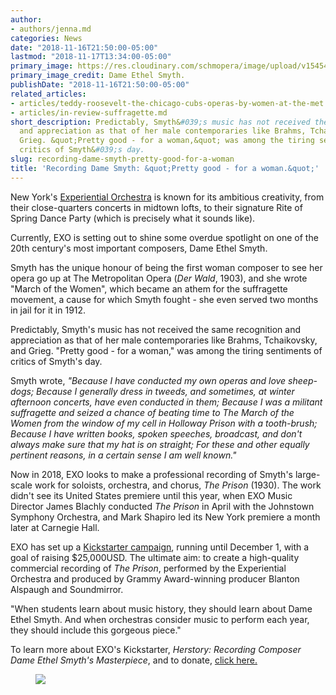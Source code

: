 ```yaml
---
author:
- authors/jenna.md
categories: News
date: "2018-11-16T21:50:00-05:00"
lastmod: "2018-11-17T13:34:00-05:00"
primary_image: https://res.cloudinary.com/schmopera/image/upload/v1545409169/media/webhook-uploads/1542422982276/sqEthelSmyth.jpg.jpg
primary_image_credit: Dame Ethel Smyth.
publishDate: "2018-11-16T21:50:00-05:00"
related_articles:
- articles/teddy-roosevelt-the-chicago-cubs-operas-by-women-at-the-met.md
- articles/in-review-suffragette.md
short_description: Predictably, Smyth&#039;s music has not received the same recognition
  and appreciation as that of her male contemporaries like Brahms, Tchaikovsky, and
  Grieg. &quot;Pretty good - for a woman,&quot; was among the tiring sentiments by
  critics of Smyth&#039;s day.
slug: recording-dame-smyth-pretty-good-for-a-woman
title: 'Recording Dame Smyth: &quot;Pretty good - for a woman.&quot;'
---
```


New York's [Experiential Orchestra](https://experientialorchestra.com/smyth/) is known for its ambitious creativity, from their close-quarters concerts in midtown lofts, to their signature Rite of Spring Dance Party (which is precisely what it sounds like).

Currently, EXO is setting out to shine some overdue spotlight on one of the 20th century's most important composers, Dame Ethel Smyth.

Smyth has the unique honour of being the first woman composer to see her opera go up at The Metropolitan Opera (*Der Wald*, 1903), and she wrote "March of the Women", which became an athem for the suffragette movement, a cause for which Smyth fought - she even served two months in jail for it in 1912.

Predictably, Smyth's music has not received the same recognition and appreciation as that of her male contemporaries like Brahms, Tchaikovsky, and Grieg. "Pretty good - for a woman," was among the tiring sentiments of critics of Smyth's day.

Smyth wrote, *"Because I have conducted my own operas and love sheep-dogs; Because I generally dress in tweeds, and sometimes, at winter afternoon concerts, have even conducted in them; Because I was a militant suffragette and seized a chance of beating time to *The March of the Women* from the window of my cell in Holloway Prison with a tooth-brush; Because I have written books, spoken speeches, broadcast, and don't always make sure that my hat is on straight; For these and other equally pertinent reasons, in a certain sense I am well known."*

Now in 2018, EXO looks to make a professional recording of Smyth's large-scale work for soloists, orchestra, and chorus, *The Prison* (1930). The work didn't see its United States premiere until this year, when EXO Music Director James Blachly conducted *The Prison* in April with the Johnstown Symphony Orchestra, and Mark Shapiro led its New York premiere a month later at Carnegie Hall.

EXO has set up a [Kickstarter campaign](https://www.kickstarter.com/projects/smyth/herstory-recording-composer-dame-ethel-smyths-mast), running until December 1, with a goal of raising $25,000USD. The ultimate aim: to create a high-quality commercial recording of *The Prison*, performed by the Experiential Orchestra and produced by Grammy Award-winning producer Blanton Alspaugh and Soundmirror.

"When students learn about music history, they should learn about Dame Ethel Smyth. And when orchestras consider music to perform each year, they should include this gorgeous piece."

To learn more about EXO's Kickstarter, *Herstory: Recording Composer Dame Ethel Smyth's Masterpiece*, and to donate, [click here.](https://www.kickstarter.com/projects/smyth/herstory-recording-composer-dame-ethel-smyths-mast)

<figure data-type="image">

![](https://res.cloudinary.com/schmopera/image/upload/v1545409169/media/webhook-uploads/1542422945624/NOV2018Newslettergraphic.jpg.jpg)
</figure>
